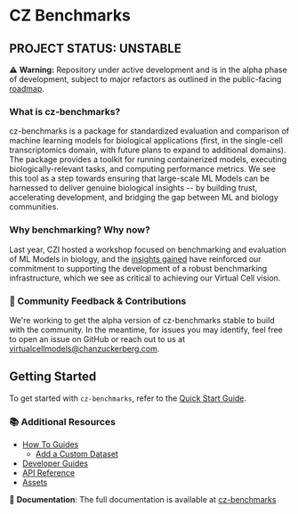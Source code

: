 # CZ Benchmarks

## PROJECT STATUS: UNSTABLE

⚠️ **Warning:** Repository under active development and is in the alpha phase of development, subject to major refactors as outlined in the public-facing [roadmap](https://chanzuckerberg.github.io/cz-benchmarks/roadmap.html).

### What is cz-benchmarks?
cz-benchmarks is a package for standardized evaluation and comparison of machine learning models for biological applications (first, in the single-cell transcriptomics domain, with future plans to expand to additional domains). The package provides a toolkit for running containerized models, executing biologically-relevant tasks, and computing performance metrics. We see this tool as a step towards ensuring that large-scale ML Models can be harnessed to deliver genuine biological insights -- by building trust, accelerating development, and bridging the gap between ML and biology communities.

### Why benchmarking? Why now?
Last year, CZI hosted a workshop focused on benchmarking and evaluation of ML Models in biology, and the [insights gained](https://virtualcellmodels.cziscience.com/micro-pub/benchmarking-workshop) have reinforced our commitment to supporting the development of a robust benchmarking infrastructure, which we see as critical to achieving our Virtual Cell vision.

### 💬 Community Feedback & Contributions
We're working to get the alpha version of cz-benchmarks stable to build with the community. In the meantime, for issues you may identify, feel free to open an issue on GitHub or reach out to us at [virtualcellmodels@chanzuckerberg.com](mailto:virtualcellmodels@chanzuckerberg.com).

## Getting Started

To get started with `cz-benchmarks`, refer to the [Quick Start Guide](https://chanzuckerberg.github.io/cz-benchmarks/quick_start.html).


### 📚 Additional Resources

- [How To Guides](https://chanzuckerberg.github.io/cz-benchmarks/how_to_guides/index.html)
    - [Add a Custom Dataset](https://chanzuckerberg.github.io/cz-benchmarks/how_to_guides/add_custom_dataset.html)
- [Developer Guides](https://chanzuckerberg.github.io/cz-benchmarks/developer_guides/index.html)
- [API Reference](https://chanzuckerberg.github.io/cz-benchmarks/api_reference.html)
- [Assets](https://chanzuckerberg.github.io/cz-benchmarks/assets.html)

📖 **Documentation**: The full documentation is available at [cz-benchmarks](https://chanzuckerberg.github.io/cz-benchmarks/)